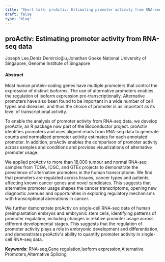 ```yaml
---
title: "Short talk: proActiv: Estimating promoter activity from RNA-seq data"
draft: false
type: "blog"
---
```


## proActiv: Estimating promoter activity from RNA-seq data
Joseph Lee,Deniz Demircioğlu,Jonathan Goeke
National University of Singapore, Genome Institute of Singapore
#### Abstract

Most human protein-coding genes have multiple promoters that control the expression of distinct isoforms. The use of alternative promoters enables the regulation of isoform expression pre-transcriptionally. Alternative promoters have also been found to be important in a wide number of cell types and diseases, and thus the choice of promoter is as important as its level of transcriptional activity. 

To enable the analysis of promoter activity from RNA-seq data, we develop proActiv, an R package now part of the Bioconductor project. proActiv identifies promoters and uses aligned reads from RNA-seq data to generate counts and normalized promoter activity estimates for each annotated promoter. In addition, proActiv enables the comparison of promoter activity across samples and conditions and provides visualizations of alternative promoter usage.

We applied proActiv to more than 18,000 tumour and normal RNA-seq samples from TCGA, ICGC, and GTEx projects to demonstrate the prevalence of alternative promoters in the human transcriptome. We find that promoters are regulated across tissues, cancer types and patients, affecting known cancer genes and novel candidates. This suggests that alternative promoter usage shapes the cancer transcriptome, opening new diagnostic avenues and opportunities in exploring regulatory mechanisms with transcriptional aberrations in cancer. 

We further demonstrate proActiv on single-cell RNA-seq data of human preimplantation embryos and embryonic stem cells, identifying patterns of promoter regulation, including changes in relative promoter usage across different developmental stages. This suggests that the regulation of promoter activity plays a role in embryonic development and differentiation, and demonstrates proActiv's ability to quantify promoter activity in single-cell RNA-seq data.

**Keywords:** RNA-seq,Gene regulation,Isoform expression,Alternative Promoters,Alternative Splicing
